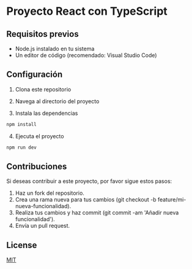 # Proyecto React con TypeScript

## Requisitos previos

- Node.js instalado en tu sistema
- Un editor de código (recomendado: Visual Studio Code)

## Configuración

1. Clona este repositorio
2. Navega al directorio del proyecto

3. Instala las dependencias
```bash
npm install
```
4. Ejecuta el proyecto
```bash
npm run dev
```

## Contribuciones

Si deseas contribuir a este proyecto, por favor sigue estos pasos:

1. Haz un fork del repositorio.
2. Crea una rama nueva para tus cambios (git checkout -b feature/mi-nueva-funcionalidad).
3. Realiza tus cambios y haz commit (git commit -am 'Añadir nueva funcionalidad').
4. Envía un pull request.



## License

[MIT](https://choosealicense.com/licenses/mit/)
